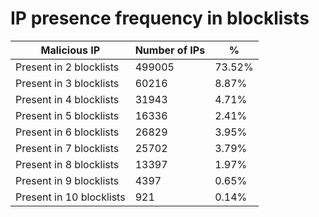 # IP presence frequency in blocklists
| Malicious IP | Number of IPs | % |
|----|----|----|
| Present in 2 blocklists | 499005 | 73.52% |
| Present in 3 blocklists | 60216 | 8.87% |
| Present in 4 blocklists | 31943 | 4.71% |
| Present in 5 blocklists | 16336 | 2.41% |
| Present in 6 blocklists | 26829 | 3.95% |
| Present in 7 blocklists | 25702 | 3.79% |
| Present in 8 blocklists | 13397 | 1.97% |
| Present in 9 blocklists | 4397 | 0.65% |
| Present in 10 blocklists | 921 | 0.14% |
